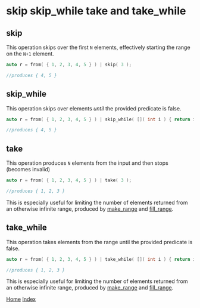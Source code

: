# skip skip_while take and take_while

## skip

This operation skips over the first ```N``` elements, effectively starting the range on the ```N+1``` element.

```c++
auto r = from( { 1, 2, 3, 4, 5 } ) | skip( 3 );

//produces { 4, 5 }
```

## skip_while

This operation skips over elements *until* the provided predicate is false.

```c++
auto r = from( { 1, 2, 3, 4, 5 } ) | skip_while( []( int i ) { return i <= 3; } );

//produces { 4, 5 }
```

## take

This operation produces ```N``` elements from the input and then stops (becomes invalid)

```c++
auto r = from( { 1, 2, 3, 4, 5 } ) | take( 3 );

//produces { 1, 2, 3 }
```

This is especially useful for limiting the number of elements returned from an otherwise infinite range, produced by [make_range](range.md#make_range) and [fill_range](range.md#fill_range).

## take_while

This operation takes elements from the range until the provided predicate is false.

```c++
auto r = from( { 1, 2, 3, 4, 5 } ) | take_while( []( int i ) { return i <= 3; } );

//produces { 1, 2, 3 }
```

This is especially useful for limiting the number of elements returned from an otherwise infinite range, produced by [make_range](range.md#make_range) and [fill_range](range.md#fill_range).

[Home](../README.md)
[Index](../README.md#Usage)

